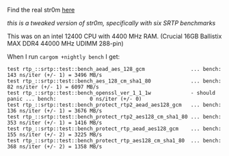 

Find the real str0m [here][str0m]

[str0m]: https://github.com/algesten/str0m

*this is a tweaked version of str0m, specifically with six SRTP benchmarks*

This was on an intel 12400 CPU with 4400 MHz RAM.
(Crucial 16GB Ballistix MAX DDR4 44000 MHz UDIMM 288-pin)

When I run `cargom +nightly bench` I get:

```text
test rtp_::srtp::test::bench_aead_aes_128_gcm               ... bench:         143 ns/iter (+/- 1) = 3496 MB/s
test rtp_::srtp::test::bench_aes_128_cm_sha1_80             ... bench:          82 ns/iter (+/- 1) = 6097 MB/s
test rtp_::srtp::test::bench_openssl_ver_1_1_1w             - should panic ... bench:           0 ns/iter (+/- 0)
test rtp_::srtp::test::bench_protect_rtp2_aead_aes128_gcm   ... bench:         136 ns/iter (+/- 1) = 3676 MB/s
test rtp_::srtp::test::bench_protect_rtp2_aes128_cm_sha1_80 ... bench:         353 ns/iter (+/- 1) = 1416 MB/s
test rtp_::srtp::test::bench_protect_rtp_aead_aes128_gcm    ... bench:         155 ns/iter (+/- 2) = 3225 MB/s
test rtp_::srtp::test::bench_protect_rtp_aes128_cm_sha1_80  ... bench:         368 ns/iter (+/- 2) = 1358 MB/s
```


